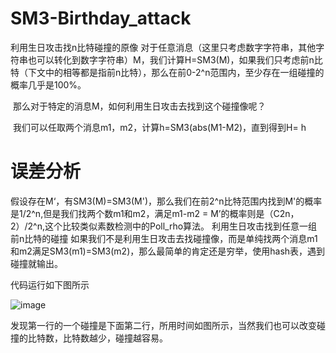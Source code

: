# SM3-Birthday_attack
利用生日攻击找n比特碰撞的原像
​ 对于任意消息（这里只考虑数字字符串，其他字符串也可以转化到数字字符串）M，我们计算H=SM3(M)，如果我们只考虑前n比特（下文中的相等都是指前n比特），那么在前0-2^n范围内，至少存在一组碰撞的概率几乎是100%。

​ 那么对于特定的消息M，如何利用生日攻击去找到这个碰撞像呢？

​ 我们可以任取两个消息m1，m2，计算h=SM3(abs(M1-M2)，直到得到H= h


# 误差分析

假设存在M‘，有SM3(M)=SM3(M')，那么我们在前2^n比特范围内找到M'的概率是1/2^n,但是我们找两个数m1和m2，满足m1-m2 = M’的概率则是（C2n，2）/2^n,这个比较类似素数检测中的Poll_rho算法。
利用生日攻击找到任意一组前n比特的碰撞
​ 如果我们不是利用生日攻击去找碰撞像，而是单纯找两个消息m1和m2满足SM3(m1)=SM3(m2)，那么最简单的肯定还是穷举，使用hash表，遇到碰撞就输出。

代码运行如下图所示



![image](https://user-images.githubusercontent.com/75195549/179918529-c44d32d9-4970-40cf-917b-a114df111016.png)





发现第一行的一个碰撞是下面第二行，所用时间如图所示，当然我们也可以改变碰撞的比特数，比特数越少，碰撞越容易。
